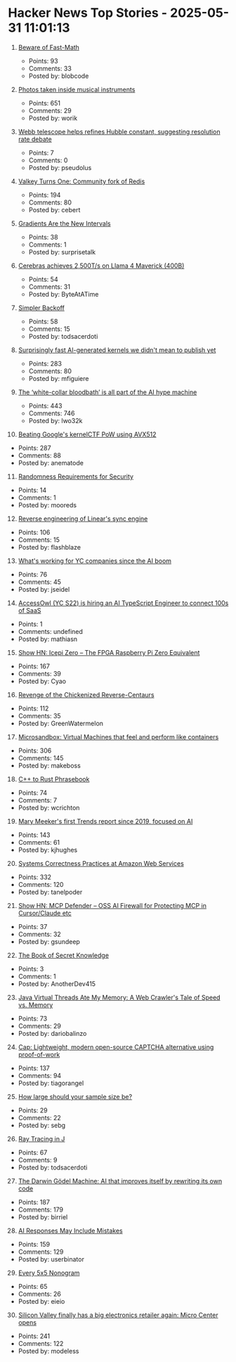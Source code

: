 # Hacker News Top Stories - 2025-05-31 11:01:13

1. [Beware of Fast-Math](https://simonbyrne.github.io/notes/fastmath/)
   - Points: 93
   - Comments: 33
   - Posted by: blobcode

2. [Photos taken inside musical instruments](https://www.dpreview.com/photography/5400934096/probe-lenses-and-focus-stacking-the-secrets-to-incredible-photos-taken-inside-instruments)
   - Points: 651
   - Comments: 29
   - Posted by: worik

3. [Webb telescope helps refines Hubble constant, suggesting resolution rate debate](https://phys.org/news/2025-05-webb-telescope-refines-hubble-constant.html)
   - Points: 7
   - Comments: 0
   - Posted by: pseudolus

4. [Valkey Turns One: Community fork of Redis](https://www.gomomento.com/blog/valkey-turns-one-how-the-community-fork-left-redis-in-the-dust/)
   - Points: 194
   - Comments: 80
   - Posted by: cebert

5. [Gradients Are the New Intervals](https://www.mattkeeter.com/blog/2025-05-14-gradients/)
   - Points: 38
   - Comments: 1
   - Posted by: surprisetalk

6. [Cerebras achieves 2,500T/s on Llama 4 Maverick (400B)](https://www.cerebras.ai/press-release/maverick)
   - Points: 54
   - Comments: 31
   - Posted by: ByteAtATime

7. [Simpler Backoff](https://commaok.xyz/post/simple-backoff/)
   - Points: 58
   - Comments: 15
   - Posted by: todsacerdoti

8. [Surprisingly fast AI-generated kernels we didn't mean to publish yet](https://crfm.stanford.edu/2025/05/28/fast-kernels.html)
   - Points: 283
   - Comments: 80
   - Posted by: mfiguiere

9. [The ‘white-collar bloodbath’ is all part of the AI hype machine](https://www.cnn.com/2025/05/30/business/anthropic-amodei-ai-jobs-nightcap)
   - Points: 443
   - Comments: 746
   - Posted by: lwo32k

10. [Beating Google's kernelCTF PoW using AVX512](https://anemato.de/blog/kctf-vdf)
   - Points: 287
   - Comments: 88
   - Posted by: anematode

11. [Randomness Requirements for Security](https://datatracker.ietf.org/doc/html/rfc4086)
   - Points: 14
   - Comments: 1
   - Posted by: mooreds

12. [Reverse engineering of Linear's sync engine](https://github.com/wzhudev/reverse-linear-sync-engine)
   - Points: 106
   - Comments: 15
   - Posted by: flashblaze

13. [What's working for YC companies since the AI boom](https://jamesin.substack.com/p/whats-working-for-yc-companies-since)
   - Points: 76
   - Comments: 45
   - Posted by: jseidel

14. [AccessOwl (YC S22) is hiring an AI TypeScript Engineer to connect 100s of SaaS](https://www.ycombinator.com/companies/accessowl/jobs/hfWAhVp-ai-enabled-senior-software-engineer-typescript-focus)
   - Points: 1
   - Comments: undefined
   - Posted by: mathiasn

15. [Show HN: Icepi Zero – The FPGA Raspberry Pi Zero Equivalent](https://github.com/cheyao/icepi-zero)
   - Points: 167
   - Comments: 39
   - Posted by: Cyao

16. [Revenge of the Chickenized Reverse-Centaurs](https://pluralistic.net/2022/04/17/revenge-of-the-chickenized-reverse-centaurs/)
   - Points: 112
   - Comments: 35
   - Posted by: GreenWatermelon

17. [Microsandbox: Virtual Machines that feel and perform like containers](https://github.com/microsandbox/microsandbox)
   - Points: 306
   - Comments: 145
   - Posted by: makeboss

18. [C++ to Rust Phrasebook](https://cel.cs.brown.edu/crp/)
   - Points: 74
   - Comments: 7
   - Posted by: wcrichton

19. [Mary Meeker's first Trends report since 2019, focused on AI](https://www.bondcap.com/reports/tai)
   - Points: 143
   - Comments: 61
   - Posted by: kjhughes

20. [Systems Correctness Practices at Amazon Web Services](https://cacm.acm.org/practice/systems-correctness-practices-at-amazon-web-services/)
   - Points: 332
   - Comments: 120
   - Posted by: tanelpoder

21. [Show HN: MCP Defender – OSS AI Firewall for Protecting MCP in Cursor/Claude etc](https://mcpdefender.com)
   - Points: 37
   - Comments: 32
   - Posted by: gsundeep

22. [The Book of Secret Knowledge](https://github.com/trimstray/the-book-of-secret-knowledge)
   - Points: 3
   - Comments: 1
   - Posted by: AnotherDev415

23. [Java Virtual Threads Ate My Memory: A Web Crawler's Tale of Speed vs. Memory](https://dariobalinzo.medium.com/virtual-threads-ate-my-memory-a-web-crawlers-tale-of-speed-vs-memory-a92fc75085f6)
   - Points: 73
   - Comments: 29
   - Posted by: dariobalinzo

24. [Cap: Lightweight, modern open-source CAPTCHA alternative using proof-of-work](https://capjs.js.org/)
   - Points: 137
   - Comments: 94
   - Posted by: tiagorangel

25. [How large should your sample size be?](https://vickiboykis.com/2015/08/04/how-large-should-your-sample-size-be/)
   - Points: 29
   - Comments: 22
   - Posted by: sebg

26. [Ray Tracing in J](https://idle.nprescott.com/2020/ray-tracing-in-j.html)
   - Points: 67
   - Comments: 9
   - Posted by: todsacerdoti

27. [The Darwin Gödel Machine: AI that improves itself by rewriting its own code](https://sakana.ai/dgm/)
   - Points: 187
   - Comments: 179
   - Posted by: birriel

28. [AI Responses May Include Mistakes](https://www.os2museum.com/wp/ai-responses-may-include-mistakes/)
   - Points: 159
   - Comments: 129
   - Posted by: userbinator

29. [Every 5x5 Nonogram](https://pixelogic.app/every-5x5-nonogram)
   - Points: 65
   - Comments: 26
   - Posted by: eieio

30. [Silicon Valley finally has a big electronics retailer again: Micro Center opens](https://www.microcenter.com/site/mc-news/article/micro-center-santa-clara-photos.aspx)
   - Points: 241
   - Comments: 122
   - Posted by: modeless

